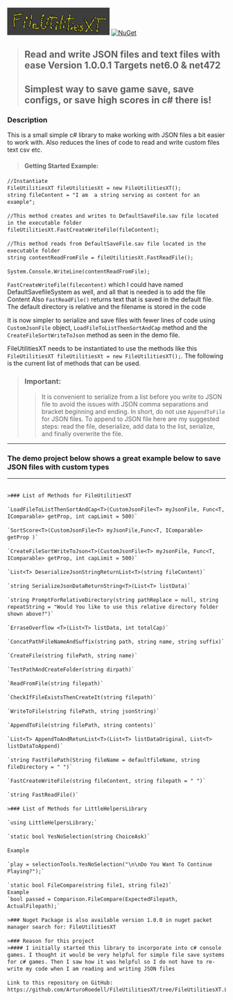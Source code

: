 ![image info](./icon/FileUtilitiesXT_icon.png)
[![NuGet](https://img.shields.io/nuget/vpre/ArturoRoedell.Util.FileUtilitiesXT.svg)](https://www.nuget.org/packages/downloader)

>## Read and write JSON files and text files with ease Version 1.0.0.1 Targets net6.0 & net472
>## Simplest way to save game save, save configs, or save high scores in c# there is!

### Description

This is a small simple c# library to make working with JSON files a  bit easier to work with. Also reduces the lines of code to read and write custom files text csv etc.

>#### Getting Started Example:

    //Instantiate
	FileUtilitiesXT fileUtilitiesXt = new FileUtilitiesXT();  
	string fileContent = "I am  a string serving as content for an example";

    //This method creates and writes to DefaultSaveFile.sav file located in the executable folder
	fileUtilitiesXt.FastCreateWriteFile(fileContent); 

    //This method reads from DefaultSaveFile.sav file located in the executable folder
	string contentReadFromFile = fileUtilitiesXt.FastReadFile();

	System.Console.WriteLine(contentReadFromFile);




`FastCreateWriteFile(filecontent)` which I could have named DefaultSavefileSystem as well, and all that is needed is to add the file Content
Also `FastReadFile()` returns text that is saved in the default file. The default directory is relative and the filename is stored in the code

It is now simpler to serialize and save files with fewer lines of code using `CustomJsonFile` object,
`LoadFileToListThenSortAndCap` method and the `CreateFileSortWriteToJson` method as seen in the demo file.


FileUtilitiesXT needs to be instantiated to use the methods like this `FileUtilitiesXT fileUtilitiesXt = new FileUtilitiesXT();`. The following is the current list of methods that can be used.



>### Important:
>>It is convenient to serialize from a list before you write to JSON file to avoid the issues with
JSON comma separations and bracket beginning and ending. In short, do not use `AppendToFile` for JSON files.
To append to JSON file here are my suggested steps: read the file, deserialize,
add data to the list, serialize, and finally overwrite the file.
***


### The demo project below shows a great example below to save JSON files with custom types
***
~~~~

>### List of Methods for FileUtilitiesXT

`LoadFileToListThenSortAndCap<T>(CustomJsonFile<T> myJsonFile, Func<T, IComparable> getProp, int capLimit = 500)`

`SortScore<T>(CustomJsonFile<T> myJsonFile,Func<T, IComparable> getProp )`

`CreateFileSortWriteToJson<T>(CustomJsonFile<T> myJsonFile, Func<T, IComparable> getProp, int capLimit = 500)`

`List<T> DeserializeJsonStringReturnList<T>(string fileContent)`

`string SerializeJsonDataReturnString<T>(List<T> listData)`

`string PromptForRelativeDirectory(string pathReplace = null, string repeatString = "Would You like to use this relative directory folder shown above?")`

`ErraseOverflow <T>(List<T> listData, int totalCap)`

`ConcatPathFileNameAndSuffix(string path, string name, string suffix)`

`CreateFile(string filePath, string name)`

`TestPathAndCreateFolder(string dirpath)`

`ReadFromFile(string filepath)`

`CheckIfFileExistsThenCreateIt(string filepath)`

`WriteToFile(string filePath, string jsonString)`

`AppendToFile(string filePath, string contents)`

`List<T> AppendToAndRetunList<T>(List<T> listDataOriginal, List<T> listDataToAppend)`

`string FastFilePath(String fileName = defaultfileName, string fileDirectory = " ")`

`FastCreateWriteFile(string fileContent, string filepath = " ")`

`string FastReadFile()`

>### List of Methods for LittleHelpersLibrary

`using LittleHelpersLibrary;`

`static bool YesNoSelection(string ChoiceAsk)`

Example

`play = selectionTools.YesNoSelection("\n\nDo You Want To Continue Playing?");`

`static bool FileCompare(string file1, string file2)`
Example
`bool passed = Comparison.FileCompare(ExpectedFilepath, ActualFilepath);`

>### Nuget Package is also available version 1.0.0 in nuget packet manager search for: FileUtilitiesXT

>### Reason for this project
>#### I initially started this library to incorporate into c# console games. I thought it would be very helpful for simple file save systems for c# games. Then I saw how it was helpful so I do not have to re-write my code when I am reading and writing JSON files

Link to this repository on GitHub:
https://github.com/ArturoRoedell/FileUtilitiesXT/tree/FileUtilitiesXT.LibraryV1.0.0.1


